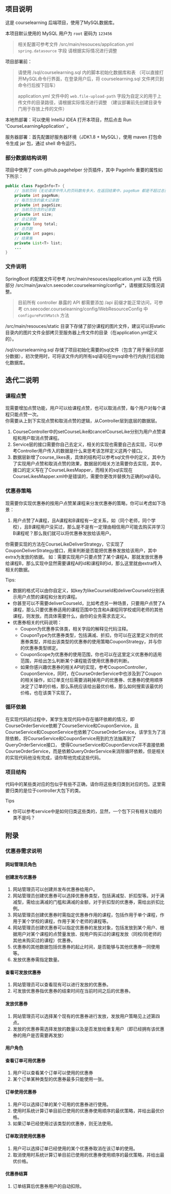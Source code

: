 ## 项目说明

这是 courselearning 后端项目，使用了MySQL数据库。

本项目默认使用的 MySQL 用户为 `root` 密码为 `123456`
> 相关配置可参考文件 /src/main/resouces/application.yml `spring.datasource` 字段
> 请根据实际情况进行调整

项目部署前：
> 请使用 /sql/courselearning.sql 内的脚本初始化数据库和表
（可以直接打开MySQL命令行界面，在登录用户后，将 courselearning.sql 文件拷贝到命令行后按下回车）
>
> application.yml 文件中的 `web.file-upload-path` 字段为自定义的用于上传文件的目录路径，请根据实际情况进行调整
（建议部署前先创建目录专门用于存放上传的文件）

本地热部署：可以使用 IntelliJ IDEA 打开本项目，然后点击 Run 'CourseLearningApplication' 。

服务器部署：首先配置好服务器环境（JDK1.8 + MySQL），使用 maven 打包命令生成 jar 包，通过 shell 命令运行。

### 部分数据结构说明

项目中使用了 com.github.pagehelper 分页插件，其中 PageInfo 重要的属性如下所示：
```java
public class PageInfo<T> {
    // 当前页码（无论请求中传入的页码数有多大，在返回结果中，pageNum 都是不超过总页数的）
    private int pageNum;
    // 每页包含的最大记录数
    private int pageSize;
    // 当前页包含的记录数
    private int size;
    // 总记录数
    private long total;
    // 总页数
    private int pages;
    // 结果集
    private List<T> list;
    ...
}
```


### 文件说明

SpringBoot 的配置文件可参考 /src/main/resouces/application.yml 以及 代码部分 /src/main/java/cn.seecoder.courselearning/config/*，请根据实际情况调整。
> 目前所有 controller 暴露的 API 都需要添加 /api 前缀才能正常访问，可参考 cn.seecoder.courselearning/config/WebResourceConfig 中 `configurePathMatch` 方法

/src/main/resouces/static 目录下存储了部分课程的图片文件，建议可以将static目录内的图片文件全部拷贝至服务器上传文件的目录（在application.yml定义的）。

/sql/courselearning.sql 存储了项目初始化需要的sql文件（包含了用于展示的部分数据），初次使用时，可将该文件内的所有sql语句在mysql命令行内执行后初始化数据库。

## 迭代二说明
### 课程点赞
现需要增加点赞功能，用户可以给课程点赞，也可以取消点赞，每个用户对每个课程只能点赞一次。  
你需要从上到下实现点赞和取消点赞的逻辑，从Controller层到底层的数据层。  
1. CourseController中的setCourseLike和cancelCourseLike分别为用户点赞课程和用户取消点赞课程。
2. Service层的接口需要你自己去定义，相关的实现也需要自己去实现，可以参考Controller用户传入的数据是什么来思考该怎样定义这两个接口。
3. 数据层新增了course_likes表，具体的结构可以参考sql文件中的定义，其中为了实现用户点赞和取消点赞的效果，数据层的相关方法需要你去实现，其中，接口的定义写在了CourseLikesMapper，而相关的sql实现在CourseLikesMapper.xml中是错误的，需要你更改并替换为正确的sql语句。

### 优惠券策略
现需要你实现优惠券的按用户点赞某课程来分发优惠券的策略，你可以考虑如下场景：
1. 用户点赞了A课程，且A课程和B课程有一定关系，如（同个老师，同个学校），且B课程用户没买过，那么是不是有一定理由相信用户可能去购买并学习B课程呢？那么我们就可以将优惠券发放给该用户。

你需要实现的方法在CourseLikeDeliverStrategy，它实现了CouponDeliverStrategy接口，用来判断是否能把优惠券发放给该用户，其中extra为发放的依据。
如：需要实现用户只要点赞了某个课程A，那就发放优惠券给课程B，那么实现中显然需要课程A的id和课程B的id，那么这里就由extra传入相关的数据。

Tips:
- 数据的格式可以由你自定义，如key为likeCourseId和deliverCourseId分别表示用户点赞的课程和分发的课程。
- 你甚至可以不需要deliverCourseId，比如考虑另一种场景，只要用户点赞了A课程，那么只要优惠券适用的课程范围中包含和A课程同学校或同老师的其他课程，则发放。而具体需要什么，由你的业务需求去定义。
- 优惠券相关的代码说明：
    - Coupon为优惠券实体类，相关字段的解释见代码注释。
    - CouponType为优惠券类型，包括满减、折扣，你可以在这里定义你的优惠券类型，并给出该类型的优惠券的使用策略CouponStrategy，并与你的优惠券类型绑定。
    - CouponScope为优惠券的使用范围，你也可以在这里定义优惠券的适用范围，并给出怎么判断某个课程能否使用优惠券的判断。
    - 如果你感兴趣优惠券的相关API的实现，参考CouponController，CouponService，同时，在CourseOrderService中也涉及到了Coupon的相关操作，如订单支付后需要消耗掉用户的优惠券、优惠券的使用顺序决定了订单的价格，那么系统应该给出最优价格，那么如何搜索该最优的价格，也在该类下实现了。

### 循环依赖
在实现代码的过程中，某学生发现代码中存在循环依赖的情况，即CourseOrderService依赖了CourseService和CouponService，且
CourseService和CouponService也依赖了CourseOrderService，该学生为了消除依赖，将CourseService和CouponService用到的方法抽离到了QueryOrderService接口，
使得CourseService和CouponService并不直接依赖CourseOrderService，而是依赖QueryOrderService来消除循环依赖，但是相关的实现代码他没有完成，请你帮他完成这些代码。

### 项目结构
代码中的某些类对应的包似乎有些不正确，请你将这些类归类到对应的包。这里需要归类的是位于controller大包下的类。

Tips
- 你可以参考service中是如何归类这些类的，显然，一个包下只有相关功能的类不是吗？


## 附录
### 优惠券需求说明
#### 网站管理员角色
#### 创建发布优惠券
1. 网站管理员可以创建并发布优惠券给用户。  
2. 网站管理员创建优惠券可以选择优惠券类型，包括满减型、折扣型等。对于满减型，需给出满减的门槛和满减的金额，对于折扣型的优惠券，需给出折扣比例。
3. 网站管理员创建优惠券时需指定优惠券作用的课程，包括作用于单个课程，作用于某个学校的课程，作用于某个老师的课程等。
4. 网站管理员创建优惠券可以指定优惠券的发放对象，包括发放到某个用户、根据用户对某个课程的点赞量发放、按用户购买过的课程发放（同校/同老师的其他未购买过的课程）优惠券。
5. 优惠券的其他数据包括优惠券的起止时间，是否能够与其他优惠券一同使用等。
6. 发放优惠券需指定数量。
#### 查看可发放优惠券
1. 网站管理员可以查看现有可以进行发放的优惠券。
2. 可发放优惠券指优惠券的结束时间在当前时间之后的优惠券。
#### 发放优惠券
1. 网站管理员可以选择某个现有的优惠券进行发放，发放用户策略见上述第四点。
2. 发放的优惠券需选择发放的数量以及是否发放给重复用户（即已经拥有该优惠券的用户是否需要再发放）
#### 用户角色
#### 查看订单可用优惠券
1. 用户可以查看某个订单可以使用的优惠券
2. 某个订单某种类型的优惠券最多只能使用一张。
#### 订单使用优惠券
1. 用户可以选择订单的某个可用的优惠券进行使用。
2. 使用时系统计算订单目前已使用的优惠券使用顺序的最优策略，并给出最优价格。
3. 如果订单已经使用过该类型的优惠券，则无法使用。
#### 订单取消使用优惠券
1. 用户可以选择订单已经使用的某个优惠券取消在该订单的使用。
2. 取消使用时系统计算订单目前已使用的优惠券使用顺序的最优策略，并给出最优价格。
#### 优惠券结算
1. 订单结算后优惠券用户的自动扣除。

